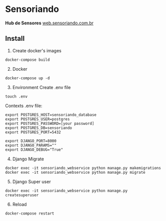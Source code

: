 # Sensoriando
**Hub de Sensores**
[web.sensoriando.com.br](http://web.sensoriando.com.br)

## Install

1. Create docker's images
```console
docker-compose build
```

2. Docker
```console
docker-compose up -d
```

3. Environment
Create .env file

```console
touch .env
```

Contexts .env file:
```
export POSTGRES_HOST=sensoriando_database
export POSTGRES_USER=postgres
export POSTGRES_PASSWORD=[your password]
export POSTGRES_DB=sensoriando
export POSTGRES_PORT=5432

export DJANGO_PORT=8000
export DJANGO_PARAMS=""
export DJANGO_DEBUG="True"
```

4. Django Migrate
```console
docker exec -it sensoriando_webservice python manage.py makemigrations
docker exec -it sensoriando_webservice python manage.py migrate
```

5. Django Super user
```console
docker exec -it sensoriando_webservice python manage.py createsuperuser
```


6. Reload
```console
docker-compose restart
```

